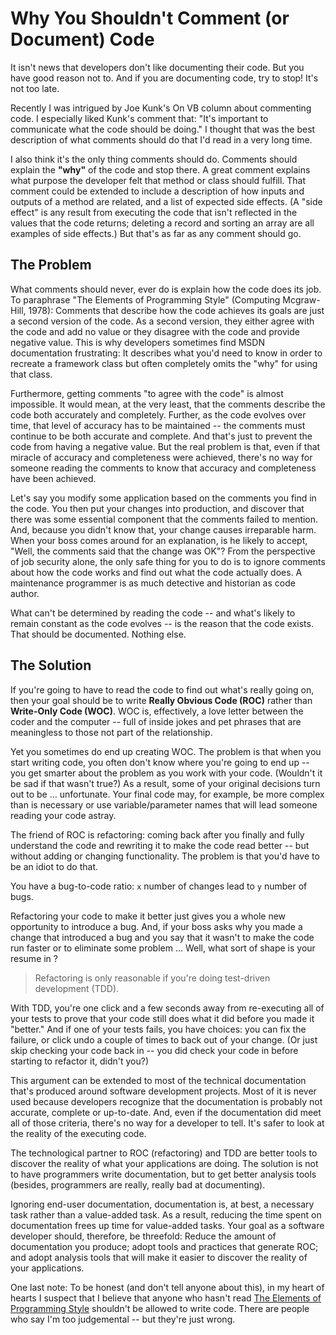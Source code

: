 
<!-- https://visualstudiomagazine.com/articles/2013/06/01/roc-rocks.aspx -->

# Why You Shouldn't Comment (or Document) Code

It isn't news that developers don't like documenting their code. But you have good reason not to. And if you are documenting code, try to stop! It's not too late.

Recently I was intrigued by Joe Kunk's On VB column about commenting code. I especially liked Kunk's comment that: "It's important to communicate what the code should be doing." I thought that was the best description of what comments should do that I'd read in a very long time.

I also think it's the only thing comments should do. Comments should explain the **"why"** of the code and stop there. A great comment explains what purpose the developer felt that method or class should fulfill. That comment could be extended to include a description of how inputs and outputs of a method are related, and a list of expected side effects. (A "side effect" is any result from executing the code that isn't reflected in the values that the code returns; deleting a record and sorting an array are all examples of side effects.) But that's as far as any comment should go.

## The Problem

What comments should never, ever do is explain how the code does its job. To paraphrase "The Elements of Programming Style" (Computing Mcgraw-Hill, 1978): Comments that describe how the code achieves its goals are just a second version of the code. As a second version, they either agree with the code and add no value or they disagree with the code and provide negative value. This is why developers sometimes find MSDN documentation frustrating: It describes what you'd need to know in order to recreate a framework class but often completely omits the "why" for using that class.

Furthermore, getting comments "to agree with the code" is almost impossible. It would mean, at the very least, that the comments describe the code both accurately and completely. Further, as the code evolves over time, that level of accuracy has to be maintained -- the comments must continue to be both accurate and complete. And that's just to prevent the code from having a negative value. But the real problem is that, even if that miracle of accuracy and completeness were achieved, there's no way for someone reading the comments to know that accuracy and completeness have been achieved.

Let's say you modify some application based on the comments you find in the code. You then put your changes into production, and discover that there was some essential component that the comments failed to mention. And, because you didn't know that, your change causes irreparable harm. When your boss comes around for an explanation, is he likely to accept, "Well, the comments said that the change was OK"? From the perspective of job security alone, the only safe thing for you to do is to ignore comments about how the code works and find out what the code actually does. A maintenance programmer is as much detective and historian as code author.

What can't be determined by reading the code -- and what's likely to remain constant as the code evolves -- is the reason that the code exists. That should be documented. Nothing else.

## The Solution

If you're going to have to read the code to find out what's really going on, then your goal should be to write **Really Obvious Code (ROC)** rather than **Write-Only Code (WOC)**. WOC is, effectively, a love letter between the coder and the computer -- full of inside jokes and pet phrases that are meaningless to those not part of the relationship.

Yet you sometimes do end up creating WOC. The problem is that when you start writing code, you often don't know where you're going to end up -- you get smarter about the problem as you work with your code. (Wouldn't it be sad if that wasn't true?) As a result, some of your original decisions turn out to be … unfortunate. Your final code may, for example, be more complex than is necessary or use variable/parameter names that will lead someone reading your code astray.

The friend of ROC is refactoring: coming back after you finally and fully understand the code and rewriting it to make the code read better -- but without adding or changing functionality. The problem is that you'd have to be an idiot to do that.

You have a bug-to-code ratio: `x` number of changes lead to `y` number of bugs.

Refactoring your code to make it better just gives you a whole new opportunity to introduce a bug. And, if your boss asks why you made a change that introduced a bug and you say that it wasn't to make the code run faster or to eliminate some problem … Well, what sort of shape is your resume in ?

> Refactoring is only reasonable if you're doing test-driven development (TDD).

With TDD, you're one click and a few seconds away from re-executing all of your tests to prove that your code still does what it did before you made it "better." And if one of your tests fails, you have choices: you can fix the failure, or click undo a couple of times to back out of your change. (Or just skip checking your code back in -- you did check your code in before starting to refactor it, didn't you?)

This argument can be extended to most of the technical documentation that's produced around software development projects. Most of it is never used because developers recognize that the documentation is probably not accurate, complete or up-to-date. And, even if the documentation did meet all of those criteria, there's no way for a developer to tell. It's safer to look at the reality of the executing code.

The technological partner to ROC (refactoring) and TDD are better tools to discover the reality of what your applications are doing. The solution is not to have programmers write documentation, but to get better analysis tools (besides, programmers are really, really bad at documenting).

Ignoring end-user documentation, documentation is, at best, a necessary task rather than a value-added task. As a result, reducing the time spent on documentation frees up time for value-added tasks. Your goal as a software developer should, therefore, be threefold: Reduce the amount of documentation you produce; adopt tools and practices that generate ROC; and adopt analysis tools that will make it easier to discover the reality of your applications.

One last note: To be honest (and don't tell anyone about this), in my heart of hearts I suspect that I believe that anyone who hasn't read [The Elements of Programming Style](https://www.amazon.com/Elements-Programming-Style-2nd/dp/0070342075/) shouldn't be allowed to write code. There are people who say I'm too judgemental -- but they're just wrong.
